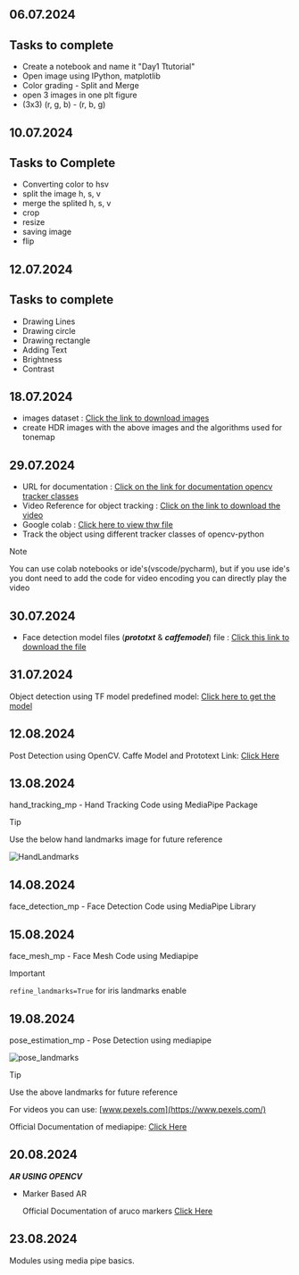 ## 06.07.2024
## Tasks to complete
- Create a notebook and name it "Day1 Ttutorial"
- Open image using IPython, matplotlib
- Color grading - Split and Merge
- open 3 images in one plt figure
- (3x3) (r, g, b) - (r, b, g)

## 10.07.2024
## Tasks to Complete
- Converting color to hsv
- split the image h, s, v
- merge the splited h, s, v
- crop
- resize
- saving image
- flip

## 12.07.2024
## Tasks to complete
- Drawing Lines
- Drawing circle
- Drawing rectangle
- Adding Text
- Brightness
- Contrast

## 18.07.2024
- images dataset : [Click the link to download images](https://drive.google.com/drive/folders/1abS5xKt75GppSrvlgjXZVkol-uVIo1yD?usp=sharing)
- create HDR images with the above images and the algorithms used for tonemap

## 29.07.2024
- URL for documentation : [Click on the link for documentation opencv tracker classes](https://docs.opencv.org/3.4/d9/df8/group__tracking.html)
- Video Reference for object tracking : [Click on the link to download the video](https://drive.google.com/file/d/1a-PfLZOJmSLW16BEmvdnWg5x9nXFSrTW/view?usp=sharing)
- Google colab : [Click here to view thw file](https://colab.research.google.com/drive/17WnXft50bD4f6YJgH7xZBLuJHErfJfW2?usp=sharing)
- Track the object using different tracker classes of opencv-python

> [!NOTE]
> You can use colab notebooks or ide's(vscode/pycharm), but if you use ide's you dont need to add the code for video encoding you can directly play the video


## 30.07.2024
- Face detection model files (***prototxt*** & ***caffemodel***) file : [Click this link to download the file](https://drive.google.com/drive/folders/1kx6ou8K3Ll0BJARSZwZ0KYkFiB_SUJ63?usp=sharing)

## 31.07.2024
Object detection using TF model predefined model: [Click here to get the model](https://drive.google.com/drive/folders/1i_Foxvh5B5q8n5RMgtyx8PhOKKywqs8H?usp=sharing)

## 12.08.2024
Post Detection using OpenCV. Caffe Model and Prototext Link: [Click Here](https://drive.google.com/drive/folders/10rmGUyJsuVMJfBVG59S6rGVaCbLo6JEs?usp=sharing)

## 13.08.2024
hand_tracking_mp - Hand Tracking Code using MediaPipe Package

> [!TIP]
> Use the below hand landmarks image for future reference

![HandLandmarks](https://github.com/user-attachments/assets/434c0ecf-70d7-4ab2-bf48-c22af19cdae1)

## 14.08.2024
face_detection_mp - Face Detection Code using MediaPipe Library

## 15.08.2024
face_mesh_mp - Face Mesh Code using Mediapipe

> [!IMPORTANT]
> `refine_landmarks=True` for iris landmarks enable

## 19.08.2024
pose_estimation_mp - Pose Detection using mediapipe

![pose_landmarks](https://github.com/user-attachments/assets/1bde14df-72ed-4b58-957f-99affa8b6712)

> [!TIP]
> Use the above landmarks for future reference

For videos you can use: [www.pexels.com](https://www.pexels.com/)

Official Documentation of mediapipe: [Click Here](https://ai.google.dev/edge/mediapipe/solutions/guide)

## 20.08.2024

***AR USING OPENCV***

- Marker Based AR

  Official Documentation of aruco markers [Click Here](https://docs.opencv.org/4.x/d5/dae/tutorial_aruco_detection.html)

## 23.08.2024
Modules using media pipe basics.
